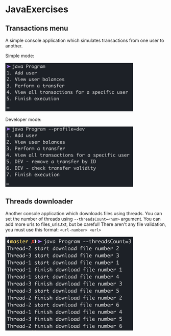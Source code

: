 # JavaExercises

## Transactions menu
A simple console application which simulates transactions from one user to another.

Simple mode:

<img src="/screenshots/transactions-menu.png" width="400">

Developer mode:

<img src="/screenshots/transactions-menu-dev.png" width="400">

## Threads downloader
Another console application which downloads files using threads. You can set the number of threads using ```--threadsCount=<num>``` argument.
You can add more urls to files_urls.txt, but be careful! There aren't any file validation, you must use this format: ```<url-number> <url>```

<img src="/screenshots/threads-downloader.png" width="400">
